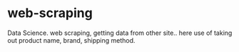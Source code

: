 # web-scraping
Data Science. web scraping, getting data from other site.. 
here use of taking out product name, brand, shipping method.
